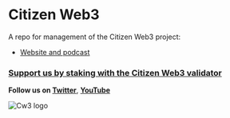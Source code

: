 # Citizen Web3

A repo for management of the Citizen Web3 project: 

- [Website and podcast](https://www.citizenweb3.com/)

### [Support us by staking with the Citizen Web3 validator](https://www.citizenweb3.com/staking) 

**Follow us on [Twitter](https://twitter.com/cosmos_voice)**, **[YouTube](https://www.youtube.com/@citizenweb3)** 

![Cw3 logo](https://github.com/citizenweb3/citizenweb3/assets/7550961/d54bc78c-8a8c-4ee1-a048-c7bb2e4ec997)
